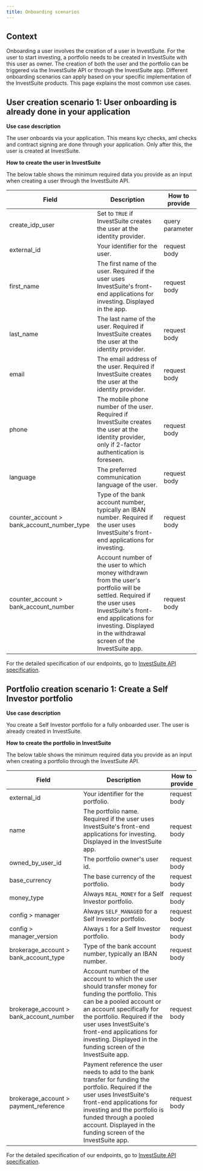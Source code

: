 ```yaml
---
title: Onboarding scenarios
---
```

## Context

Onboarding a user involves the creation of a user in InvestSuite. For the user to start investing, a portfolio needs to be created in InvestSuite with this user as owner. The creation of both the user and the portfolio can be triggered via the InvestSuite API or through the InvestSuite app. Different onboarding scenarios can apply based on your specific implementation of the InvestSuite products. This page explains the most common use cases.

## User creation scenario  1: User onboarding is already done in your application

**Use case description** 

The user onboards via your application. This means kyc checks, aml checks and contract signing are done through your application. Only after this, the user is created at InvestSuite.

**How to create the user in InvestSuite**

The below table shows the minimum required data you provide as an input when creating a user through the InvestSuite API.

Field | Description | How to provide
--- | --- | ---
create_idp_user | Set to `TRUE` if InvestSuite creates the user at the identity provider. | query parameter 
external_id | Your identifier for the user. | request body 
first_name | The first name of the user. Required if the user uses InvestSuite's front-end applications for investing. Displayed in the app. | request body 
last_name | The last name of the user. Required if InvestSuite creates the user at the identity provider. | request body
email | The email address of the user. Required if InvestSuite creates the user at the identity provider. | request body
phone | The mobile phone number of the user. Required if InvestSuite creates the user at the identity provider, only if 2-factor authentication is foreseen. | request body
language | The preferred communication language of the user. | request body
counter_account > bank_account_number_type | Type of the bank account number, typically an IBAN number. Required if the user uses InvestSuite's front-end applications for investing. | request body
counter_account > bank_account_number | Account number of the user to which money withdrawn from the user's portfolio will be settled. Required if the user uses InvestSuite's front-end applications for investing. Displayed in the withdrawal screen of the InvestSuite app. | request body

For the detailed specification of our endpoints, go to [InvestSuite API specification](https://api.sandbox.investsuite.com/redoc). 

## Portfolio creation scenario 1: Create a Self Investor portfolio

**Use case description** 

You create a Self Investor portfolio for a fully onboarded user. The user is already created in InvestSuite.

**How to create the portfolio in InvestSuite**

The below table shows the minimum required data you provide as an input when creating a portfolio through the InvestSuite API.

Field | Description | How to provide
--- | --- | ---
external_id | Your identifier for the portfolio. | request body 
name | The portfolio name. Required if the user uses InvestSuite's front-end applications for investing. Displayed in the InvestSuite app. | request body 
owned_by_user_id | The portfolio owner's user id. | request body
base_currency | The base currency of the portfolio. | request body
money_type | Always `REAL_MONEY` for a Self Investor portfolio. | request body 
config > manager | Always `SELF_MANAGED` for a Self Investor portfolio. | request body
config > manager_version | Always `1` for a Self Investor portfolio. | request body
brokerage_account > bank_account_type | Type of the bank account number, typically an IBAN number. | request body
brokerage_account > bank_account_number | Account number of the account to which the user should transfer money for funding the portfolio. This can be a pooled account or an account specifically for the portfolio. Required if the user uses InvestSuite's front-end applications for investing. Displayed in the funding screen of the InvestSuite app. | request body
brokerage_account > payment_reference | Payment reference the user needs to add to the bank transfer for funding the portfolio. Required if the user uses InvestSuite's front-end applications for investing and the portfolio is funded through a pooled account. Displayed in the funding screen of the InvestSuite app. | request body

For the detailed specification of our endpoints, go to [InvestSuite API specification](https://api.sandbox.investsuite.com/redoc). 